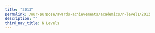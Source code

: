 ```yaml
---
title: "2013"
permalink: /our-purpose/awards-achievements/academics/n-levels/2013
description: ""
third_nav_title: N Levels
---
```

